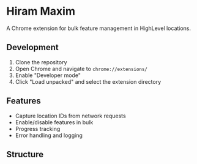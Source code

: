 # Hiram Maxim

A Chrome extension for bulk feature management in HighLevel locations.

## Development

1. Clone the repository
2. Open Chrome and navigate to `chrome://extensions/`
3. Enable "Developer mode"
4. Click "Load unpacked" and select the extension directory

## Features

- Capture location IDs from network requests
- Enable/disable features in bulk
- Progress tracking
- Error handling and logging

## Structure 